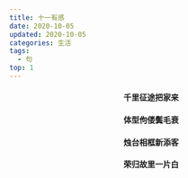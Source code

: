 ```yaml
---
title: 十一有感
date: 2020-10-05
updated: 2020-10-05
categories: 生活
tags:
  - 句
top: 1
---
```


<div style="text-align: center">
    <h4>千里征途把家来</h4>
    <h4>体型佝偻鬓毛衰</h4>
    <h4>烛台相框新添客</h4>
    <h4>荣归故里一片白</h4>
</div>
